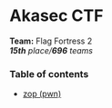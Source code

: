 # Akasec CTF

**Team:** Flag Fortress 2 \
_**15th** place/**696** teams_

### Table of contents

* [zop (pwn)](zop)
